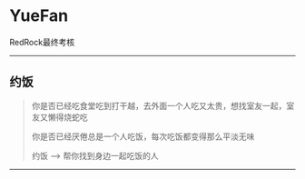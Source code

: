 # YueFan

RedRock最终考核

---

## 约饭

> 你是否已经吃食堂吃到打干越，去外面一个人吃又太贵，想找室友一起，室友又懒得烧蛇吃
>
> 你是否已经厌倦总是一个人吃饭，每次吃饭都变得那么平淡无味
>
> 约饭 ——> 帮你找到身边一起吃饭的人

---
